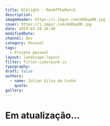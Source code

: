 ```yaml
---
title: Blklight - ManOfTheMatch
description:
imageHeader: https://i.imgur.com/AOOqa0N.jpg
cover: https://i.imgur.com/AOOqa0N.jpg
date: 2019-03-20 16:30
modifiedDate:
channel: Dev
category: Pessoal
tags:
  - Projeto pessoal
layout: landscape-layout
filter: filter-cyberpunk-ix
typography:
draft: false
authors:
  - name: Julian Silva da Cunha
    quote:
gallery:
---
```


# Em atualização...

